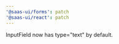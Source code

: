 ```yaml
---
'@saas-ui/forms': patch
'@saas-ui/react': patch
---
```


InputField now has type="text" by default.
